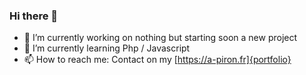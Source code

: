 ### Hi there 👋

- 🔭 I’m currently working on nothing but starting soon a new project
- 🌱 I’m currently learning Php / Javascript
- 📫 How to reach me: Contact on my [https://a-piron.fr]{portfolio}
